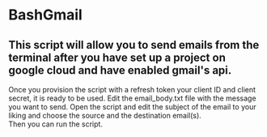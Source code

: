 # BashGmail

## This script will allow you to send emails from the terminal after you have set up a project on google cloud and have enabled gmail's api.
Once you provision the script with a refresh token your client ID and client secret, it is ready to be used.
Edit the email_body.txt file with the message you want to send.
Open the script and edit the subject of the email to your liking and choose the source and the destination email(s).  
Then you can run the script.
